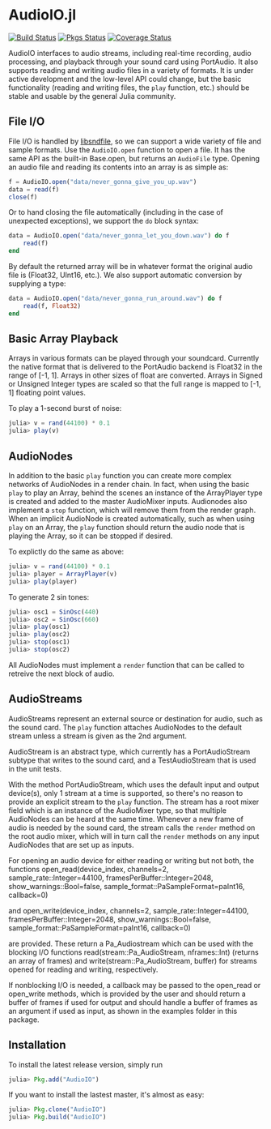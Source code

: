 AudioIO.jl
==========

[![Build Status](https://travis-ci.org/ssfrr/AudioIO.jl.svg?branch=master)](https://travis-ci.org/ssfrr/AudioIO.jl)
[![Pkgs Status](http://pkg.julialang.org/badges/AudioIO_release.svg)](http://pkg.julialang.org/?pkg=AudioIO&ver=release)
[![Coverage Status](https://img.shields.io/coveralls/ssfrr/AudioIO.jl.svg)](https://coveralls.io/r/ssfrr/AudioIO.jl?branch=master)

AudioIO interfaces to audio streams, including real-time recording, audio
processing, and playback through your sound card using PortAudio. It also
supports reading and writing audio files in a variety of formats. It is under
active development and the low-level API could change, but the basic
functionality (reading and writing files, the `play` function, etc.) should be
stable and usable by the general Julia community.

File I/O
--------

File I/O is handled by [libsndfile](http://www.mega-nerd.com/libsndfile/), so
we can support a wide variety of file and sample formats. Use the
`AudioIO.open` function to open a file. It has the same API as the built-in
Base.open, but returns an `AudioFile` type. Opening an audio file and reading
its contents into an array is as simple as:

```julia
f = AudioIO.open("data/never_gonna_give_you_up.wav")
data = read(f)
close(f)
```

Or to hand closing the file automatically (including in the case of unexpected
exceptions), we support the `do` block syntax:

```julia
data = AudioIO.open("data/never_gonna_let_you_down.wav") do f
    read(f)
end
```

By default the returned array will be in whatever format the original audio file is
(Float32, UInt16, etc.). We also support automatic conversion by supplying a type:

```julia
data = AudioIO.open("data/never_gonna_run_around.wav") do f
    read(f, Float32)
end
```

Basic Array Playback
--------------------

Arrays in various formats can be played through your soundcard. Currently the
native format that is delivered to the PortAudio backend is Float32 in the
range of [-1, 1]. Arrays in other sizes of float are converted. Arrays
in Signed or Unsigned Integer types are scaled so that the full range is
mapped to [-1, 1] floating point values.

To play a 1-second burst of noise:

```julia
julia> v = rand(44100) * 0.1
julia> play(v)
```

AudioNodes
----------

In addition to the basic `play` function you can create more complex networks
of AudioNodes in a render chain. In fact, when using the basic `play` to play
an Array, behind the scenes an instance of the ArrayPlayer type is created
and added to the master AudioMixer inputs. Audionodes also implement a `stop`
function, which will remove them from the render graph. When an implicit
AudioNode is created automatically, such as when using `play` on an Array, the
`play` function should return the audio node that is playing the Array, so it
can be stopped if desired.

To explictly do the same as above:

```julia
julia> v = rand(44100) * 0.1
julia> player = ArrayPlayer(v)
julia> play(player)
```

To generate 2 sin tones:

```julia
julia> osc1 = SinOsc(440)
julia> osc2 = SinOsc(660)
julia> play(osc1)
julia> play(osc2)
julia> stop(osc1)
julia> stop(osc2)
```

All AudioNodes must implement a `render` function that can be called to
retreive the next block of audio.

AudioStreams
------------

AudioStreams represent an external source or destination for audio, such as the
sound card. The `play` function attaches AudioNodes to the default stream
unless a stream is given as the 2nd argument.

AudioStream is an abstract type, which currently has a PortAudioStream subtype
that writes to the sound card, and a TestAudioStream that is used in the unit
tests.

With the method PortAudioStream, which uses the default input and output device(s), 
only 1 stream at a time is supported, so there's no reason to provide
an explicit stream to the `play` function. The stream has a root mixer field
which is an instance of the AudioMixer type, so that multiple AudioNodes
can be heard at the same time. Whenever a new frame of audio is needed by the
sound card, the stream calls the `render` method on the root audio mixer, which
will in turn call the `render` methods on any input AudioNodes that are set
up as inputs.

For opening an audio device for either reading or writing but not both, the functions 
open_read(device_index, channels=2, sample_rate::Integer=44100, 
          framesPerBuffer::Integer=2048, show_warnings::Bool=false,
          sample_format::PaSampleFormat=paInt16, callback=0)

and
open_write(device_index, channels=2, sample_rate::Integer=44100, 
          framesPerBuffer::Integer=2048, show_warnings::Bool=false,
          sample_format::PaSampleFormat=paInt16, callback=0)

are provided. These return a Pa_Audiostream which can be used with the blocking I/O functions 
read(stream::Pa_AudioStream, nframes::Int) (returns an array of frames)
and 
write(stream::Pa_AudioStream, buffer) 
for streams opened for reading and writing, respectively.

If nonblocking I/O is needed, a callback may be passed to the open_read or open_write methods,
which is provided by the user and should return a buffer of frames if used for output and should
handle a buffer of frames as an argument if used as input, as shown in the examples folder in 
this package.

Installation
------------

To install the latest release version, simply run

```julia
julia> Pkg.add("AudioIO")
```

If you want to install the lastest master, it's almost as easy:

```julia
julia> Pkg.clone("AudioIO")
julia> Pkg.build("AudioIO")
```

